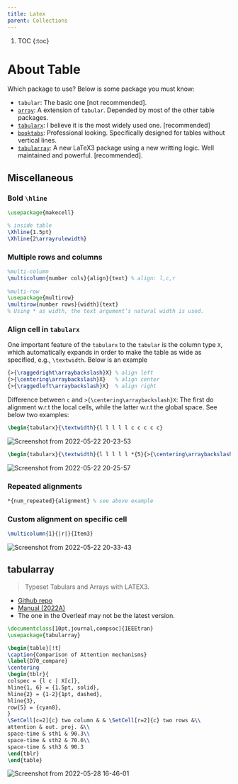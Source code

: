 ```yaml
---
title: Latex
parent: Collections
---
```

1. TOC
{:toc}

# About Table
Which package to use? Below is some package you must know:

- `tabular`: The basic one [not recommended].
- [`array`](https://ctan.org/pkg/array): A extension of `tabular`. Depended by most of the other table packages.
- [`tabularx`](https://ctan.org/pkg/tabularx): I believe it is the most widely used one. [recommended]
- [`booktabs`](https://ctan.org/pkg/booktabs): Professional looking. Specifically designed for tables without vertical lines.
- [`tabularray`](https://ctan.org/pkg/tabularray): A new LaTeX3 package using a new writting logic. Well maintained and powerful. [recommended].

## Miscellaneous

### Bold `\hline`
```latex
\usepackage{makecell}

% inside table
\Xhline{1.5pt}
\Xhline{2\arrayrulewidth}
```

### Multiple rows and columns
```latex
%multi-column
\multicolumn{number cols}{align}{text} % align: l,c,r
 
%multi-row
\usepackage{multirow}
\multirow{number rows}{width}{text}
% Using * as width, the text argument’s natural width is used.
```
### Align cell in `tabularx`
One important feature of the `tabularx` to the `tabular` is the column type `X`, which automatically expands in order to make the table as wide as specified, e.g., `\textwidth`.
Below is an example
```latex
{>{\raggedright\arraybackslash}X} % align left
{>{\centering\arraybackslash}X}   % align center
{>{\raggedleft\arraybackslash}X}  % align right
```
Difference between `c` and `>{\centering\arraybackslash}X`: The first do alignment w.r.t the local cells, while the latter w.r.t the global space. See below two examples:
```latex
\begin{tabularx}{\textwidth}{l l l l l c c c c c}
```
![Screenshot from 2022-05-22 20-23-53](https://user-images.githubusercontent.com/42603768/169694981-c1b90bc0-a35f-47d3-9c83-a2eba856d95e.png)

```latex
\begin{tabularx}{\textwidth}{l l l l l *{5}{>{\centering\arraybackslash}X}}
```
![Screenshot from 2022-05-22 20-25-57](https://user-images.githubusercontent.com/42603768/169695042-3d9d7722-cf40-44b3-99a0-99f3b010b0e1.png)

### Repeated alignments
```latex
*{num_repeated}{alignment} % see above example
```

### Custom alignment on specific cell
```latex
\multicolumn{1}{|r|}{Item3}
```
![Screenshot from 2022-05-22 20-33-43](https://user-images.githubusercontent.com/42603768/169695365-d016b983-283b-429b-beec-66437e45922f.png)

## tabularray
> Typeset Tabulars and Arrays with LATEX3.

- [Github repo](https://github.com/lvjr/tabularray)
- [Manual (2022A)](https://ctan.math.illinois.edu/macros/latex/contrib/tabularray/tabularray.pdf)
- The one in the Overleaf may not be the latest version.

```latex
\documentclass[10pt,journal,compsoc]{IEEEtran}
\usepackage{tabularray}

\begin{table}[!t]
\caption{Comparison of Attention mechanisms}
\label{D70_compare}
\centering
\begin{tblr}{
colspec = {l c | X[c]},
hline{1, 6} = {1.5pt, solid},
hline{2} = {1-2}{1pt, dashed},
hline{3},
row{5} = {cyan8},
}
\SetCell[c=2]{c} two column & & \SetCell[r=2]{c} two rows &\\
attention & out. proj. &\\
space-time & sth1 & 90.3\\
space-time & sth2 & 70.6\\
space-time & sth3 & 90.3
\end{tblr}
\end{table}
```
![Screenshot from 2022-05-28 16-46-01](https://user-images.githubusercontent.com/42603768/170818166-1bde1476-01ce-4bae-8899-b648d0c1ca1f.png)

